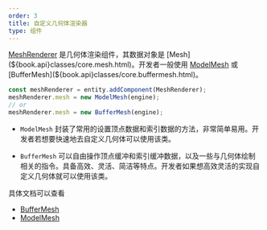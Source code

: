 ```yaml
---
order: 3
title: 自定义几何体渲染器
type: 组件
---
```


[MeshRenderer](${book.api}classes/core.meshrenderer.html) 是几何体渲染组件，其数据对象是 [Mesh](${book.api}classes/core.mesh.html)。开发者一般使用 [ModelMesh](${book.api}classes/core.modelmesh.html) 或 [BufferMesh](${book.api}classes/core.buffermesh.html)。

``` TypeScript
const meshRenderer = entity.addComponent(MeshRenderer);
meshRenderer.mesh = new ModelMesh(engine);
// or
meshRenderer.mesh = new BufferMesh(engine);
```

- `ModelMesh` 封装了常用的设置顶点数据和索引数据的方法，非常简单易用。开发者若想要快速地去自定义几何体可以使用该类。

- `BufferMesh` 可以自由操作顶点缓冲和索引缓冲数据，以及一些与几何体绘制相关的指令。具备高效、灵活、简洁等特点。开发者如果想高效灵活的实现自定义几何体就可以使用该类。

具体文档可以查看

- [BufferMesh](${book.manual}component/buffer-mesh)
- [ModelMesh](${book.manual}/components/model-mesh)
